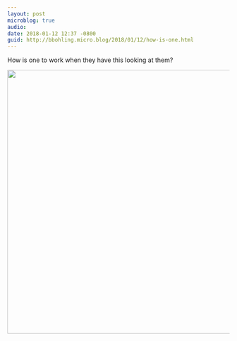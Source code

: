 ```yaml
---
layout: post
microblog: true
audio: 
date: 2018-01-12 12:37 -0800
guid: http://bbohling.micro.blog/2018/01/12/how-is-one.html
---
```

How is one to work when they have this looking at them?

<img src="http://micro.brandonbohling.com/uploads/2018/915885e9ad.jpg" width="600" height="599" />

